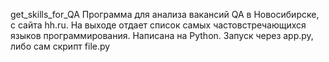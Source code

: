 get_skills_for_QA
Программа для анализа вакансий QA в Новосибирске, с сайта hh.ru. 
На выходе отдает список самых частовстречающихся языков программирования. 
Написана на Python.
Запуск через app.py, либо сам скрипт file.py